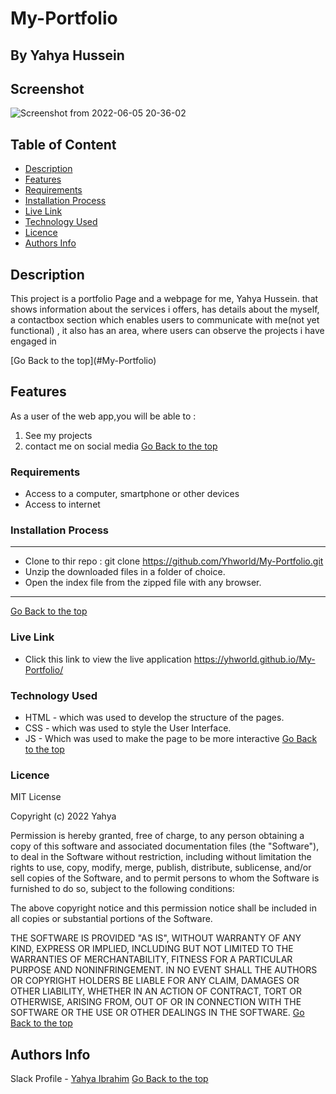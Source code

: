# My-Portfolio
 ## By Yahya Hussein
## Screenshot
![Screenshot from 2022-06-05 20-36-02](https://user-images.githubusercontent.com/74947307/172063079-e7848cd1-395f-4223-9bf7-0b94484f5397.png)

 ## Table of Content

 - [Description](#description)
 - [Features](#features)
 - [Requirements](#requirements)
 - [Installation Process](#installation-process)
 - [Live Link](#live-link)
 - [Technology Used](#technology-used)
 - [Licence](#licence)
 - [Authors Info](#authors-info)
 ## Description
 <p>This project is a portfolio Page and a webpage for me, Yahya Hussein. that shows information about the services i offers, has details about the myself, a contactbox  section which enables users to communicate with me(not yet functional) , it also has an area, where users can observe the projects i have engaged in</p>
[Go Back to the top](#My-Portfolio)

## Features

As a user of the web app,you will be able to :
1. See my projects
1. contact me on social media 
[Go Back to the top](#My-Portfolio)

 ###  Requirements
 * Access to  a computer, smartphone or other devices
 * Access to internet
 ### Installation Process
 ****
* Clone to thir repo : git clone https://github.com/Yhworld/My-Portfolio.git
* Unzip the downloaded files in a folder of choice.
* Open the index file from the zipped file with any browser.
 ****
 [Go Back to the top](#My-Portfolio)
### Live Link
- Click this link to view the live application https://yhworld.github.io/My-Portfolio/
### Technology Used
* HTML - which was used to develop the structure of the pages.
* CSS - which was used to style the User Interface.
* JS - Which was used to make the page to be more interactive
[Go Back to the top](#My-Portfolio)

### Licence

MIT License

Copyright (c) 2022 Yahya

Permission is hereby granted, free of charge, to any person obtaining a copy
of this software and associated documentation files (the "Software"), to deal
in the Software without restriction, including without limitation the rights
to use, copy, modify, merge, publish, distribute, sublicense, and/or sell
copies of the Software, and to permit persons to whom the Software is
furnished to do so, subject to the following conditions:

The above copyright notice and this permission notice shall be included in all
copies or substantial portions of the Software.

THE SOFTWARE IS PROVIDED "AS IS", WITHOUT WARRANTY OF ANY KIND, EXPRESS OR
IMPLIED, INCLUDING BUT NOT LIMITED TO THE WARRANTIES OF MERCHANTABILITY,
FITNESS FOR A PARTICULAR PURPOSE AND NONINFRINGEMENT. IN NO EVENT SHALL THE
AUTHORS OR COPYRIGHT HOLDERS BE LIABLE FOR ANY CLAIM, DAMAGES OR OTHER
LIABILITY, WHETHER IN AN ACTION OF CONTRACT, TORT OR OTHERWISE, ARISING FROM,
OUT OF OR IN CONNECTION WITH THE SOFTWARE OR THE USE OR OTHER DEALINGS IN THE
SOFTWARE.
[Go Back to the top](#My-Portfolio)
## Authors Info
Slack Profile - [Yahya Ibrahim](https://app.slack.com/client/T077KKCG6/GLRQR61NW/user_profile/UKXCHMCNP?cdn_fallback=1)
[Go Back to the top](#My-Portfolio)
